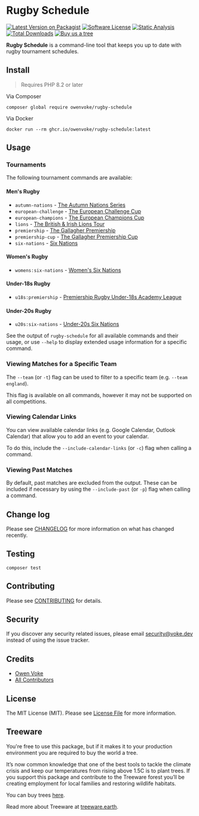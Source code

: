 # Rugby Schedule

[![Latest Version on Packagist][ico-version]][link-packagist]
[![Software License][ico-license]](LICENSE.md)
[![Static Analysis][ico-static-analysis]][link-static-analysis]
[![Total Downloads][ico-downloads]][link-downloads]
[![Buy us a tree][ico-treeware-gifting]][link-treeware-gifting]

**Rugby Schedule** is a command-line tool that keeps you up to date with rugby tournament schedules.

## Install

> Requires PHP 8.2 or later

Via Composer

```shell
composer global require owenvoke/rugby-schedule
```

Via Docker

```shell
docker run --rm ghcr.io/owenvoke/rugby-schedule:latest
```

## Usage

### Tournaments

The following tournament commands are available:

#### Men's Rugby

- `autumn-nations` - [The Autumn Nations Series](https://autumnnationsseries.com)
- `european-challenge` - [The European Challenge Cup](https://epcrugby.com/challenge-cup)
- `european-champions` - [The European Champions Cup](https://epcrugby.com)
- `lions` - [The British & Irish Lions Tour](https://www.lionsrugby.com)
- `premiership` - [The Gallagher Premiership](https://premiershiprugby.com/gallagher-premiership)
- `premiership-cup` - [The Gallagher Premiership Cup](https://premiershiprugby.com/premiership-rugby-cup)
- `six-nations` - [Six Nations](https://sixnationsrugby.com)

#### Women's Rugby

- `womens:six-nations` - [Women's Six Nations](https://womens.sixnationsrugby.com)

#### Under-18s Rugby

- `u18s:premiership` - [Premiership Rugby Under-18s Academy League](https://premiershiprugby.com/under-18-academy-league)

#### Under-20s Rugby

- `u20s:six-nations` - [Under-20s Six Nations](https://u20.sixnationsrugby.com)

See the output of `rugby-schedule` for all available commands and their usage, or use `--help` to display extended usage information for a specific command.

### Viewing Matches for a Specific Team

The `--team` (or `-t`) flag can be used to filter to a specific team (e.g. `--team england`).

This flag is available on all commands, however it may not be supported on all competitions.

### Viewing Calendar Links

You can view available calendar links (e.g. Google Calendar, Outlook Calendar) that allow you to add an event to your calendar.

To do this, include the `--include-calendar-links` (or `-c`) flag when calling a command.

### Viewing Past Matches

By default, past matches are excluded from the output. These can be included if necessary by using the `--include-past` (or `-p`) flag when calling a command.

## Change log

Please see [CHANGELOG](CHANGELOG.md) for more information on what has changed recently.

## Testing

```shell
composer test
```

## Contributing

Please see [CONTRIBUTING](.github/CONTRIBUTING.md) for details.

## Security

If you discover any security related issues, please email security@voke.dev instead of using the issue tracker.

## Credits

- [Owen Voke][link-author]
- [All Contributors][link-contributors]

## License

The MIT License (MIT). Please see [License File](LICENSE.md) for more information.

## Treeware

You're free to use this package, but if it makes it to your production environment you are required to buy the world a tree.

It’s now common knowledge that one of the best tools to tackle the climate crisis and keep our temperatures from rising above 1.5C is to plant trees. If you support this package and contribute to the Treeware forest you’ll be creating employment for local families and restoring wildlife habitats.

You can buy trees [here][link-treeware-gifting].

Read more about Treeware at [treeware.earth][link-treeware].

[ico-version]: https://img.shields.io/packagist/v/owenvoke/rugby-schedule.svg?style=flat-square
[ico-license]: https://img.shields.io/badge/license-MIT-brightgreen.svg?style=flat-square
[ico-static-analysis]: https://img.shields.io/github/actions/workflow/status/owenvoke/rugby-schedule/static.yml?branch=main&style=flat-square&label=Static%20Analysis
[ico-downloads]: https://img.shields.io/packagist/dt/owenvoke/rugby-schedule.svg?style=flat-square
[ico-treeware-gifting]: https://img.shields.io/badge/Treeware-%F0%9F%8C%B3-lightgreen?style=flat-square

[link-packagist]: https://packagist.org/packages/owenvoke/rugby-schedule
[link-static-analysis]: https://github.com/owenvoke/rugby-schedule/actions
[link-downloads]: https://packagist.org/packages/owenvoke/rugby-schedule
[link-treeware]: https://treeware.earth
[link-treeware-gifting]: https://ecologi.com/owenvoke?gift-trees
[link-author]: https://github.com/owenvoke
[link-contributors]: ../../contributors
